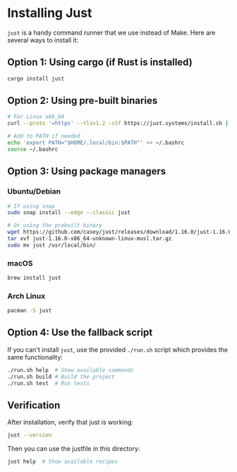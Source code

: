 # Installing Just

`just` is a handy command runner that we use instead of Make. Here are several ways to install it:

## Option 1: Using cargo (if Rust is installed)
```bash
cargo install just
```

## Option 2: Using pre-built binaries
```bash
# For Linux x86_64
curl --proto '=https' --tlsv1.2 -sSf https://just.systems/install.sh | bash -s -- --to ~/.local/bin

# Add to PATH if needed
echo 'export PATH="$HOME/.local/bin:$PATH"' >> ~/.bashrc
source ~/.bashrc
```

## Option 3: Using package managers

### Ubuntu/Debian
```bash
# If using snap
sudo snap install --edge --classic just

# Or using the prebuilt binary
wget https://github.com/casey/just/releases/download/1.16.0/just-1.16.0-x86_64-unknown-linux-musl.tar.gz
tar xvf just-1.16.0-x86_64-unknown-linux-musl.tar.gz
sudo mv just /usr/local/bin/
```

### macOS
```bash
brew install just
```

### Arch Linux
```bash
pacman -S just
```

## Option 4: Use the fallback script

If you can't install `just`, use the provided `./run.sh` script which provides the same functionality:

```bash
./run.sh help  # Show available commands
./run.sh build # Build the project
./run.sh test  # Run tests
```

## Verification

After installation, verify that just is working:

```bash
just --version
```

Then you can use the justfile in this directory:

```bash
just help  # Show available recipes
```
